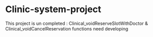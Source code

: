 # Clinic-system-project
This project is un completed : Clinical_voidReserveSlotWithDoctor & Clinical_voidCancelReservation functions need developing
